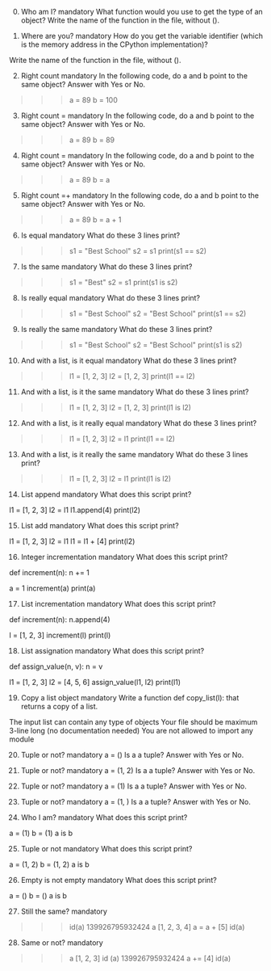 0. Who am I?
mandatory
What function would you use to get the type of an object?
Write the name of the function in the file, without ().

1. Where are you?
mandatory
How do you get the variable identifier (which is the memory address in the CPython implementation)?

Write the name of the function in the file, without ().

2. Right count
mandatory
In the following code, do a and b point to the same object? Answer with Yes or No.

>>> a = 89
>>> b = 100

3. Right count =
mandatory
In the following code, do a and b point to the same object? Answer with Yes or No.

>>> a = 89
>>> b = 89

4. Right count =
mandatory
In the following code, do a and b point to the same object? Answer with Yes or No.

>>> a = 89
>>> b = a

5. Right count =+
mandatory
In the following code, do a and b point to the same object? Answer with Yes or No.

>>> a = 89
>>> b = a + 1

6. Is equal
mandatory
What do these 3 lines print?

>>> s1 = "Best School"
>>> s2 = s1
>>> print(s1 == s2)

7. Is the same
mandatory
What do these 3 lines print?

>>> s1 = "Best"
>>> s2 = s1
>>> print(s1 is s2)

8. Is really equal
mandatory
What do these 3 lines print?

>>> s1 = "Best School"
>>> s2 = "Best School"
>>> print(s1 == s2)

9. Is really the same
mandatory
What do these 3 lines print?

>>> s1 = "Best School"
>>> s2 = "Best School"
>>> print(s1 is s2)

10. And with a list, is it equal
mandatory
What do these 3 lines print?

>>> l1 = [1, 2, 3]
>>> l2 = [1, 2, 3] 
>>> print(l1 == l2)

11. And with a list, is it the same
mandatory
What do these 3 lines print?

>>> l1 = [1, 2, 3]
>>> l2 = [1, 2, 3] 
>>> print(l1 is l2)

12. And with a list, is it really equal
mandatory
What do these 3 lines print?

>>> l1 = [1, 2, 3]
>>> l2 = l1
>>> print(l1 == l2)

13. And with a list, is it really the same
mandatory
What do these 3 lines print?

>>> l1 = [1, 2, 3]
>>> l2 = l1
>>> print(l1 is l2)

14. List append
mandatory
What does this script print?

l1 = [1, 2, 3]
l2 = l1
l1.append(4)
print(l2)

15. List add
mandatory
What does this script print?

l1 = [1, 2, 3]
l2 = l1
l1 = l1 + [4]
print(l2)

16. Integer incrementation
mandatory
What does this script print?

def increment(n):
    n += 1

a = 1
increment(a)
print(a)

17. List incrementation
mandatory
What does this script print?

def increment(n):
    n.append(4)

l = [1, 2, 3]
increment(l)
print(l)

18. List assignation
mandatory
What does this script print?

def assign_value(n, v):
    n = v

l1 = [1, 2, 3]
l2 = [4, 5, 6]
assign_value(l1, l2)
print(l1)

19. Copy a list object
mandatory
Write a function def copy_list(l): that returns a copy of a list.

The input list can contain any type of objects
Your file should be maximum 3-line long (no documentation needed)
You are not allowed to import any module

20. Tuple or not?
mandatory
a = ()
Is a a tuple? Answer with Yes or No.

21. Tuple or not?
mandatory
a = (1, 2)
Is a a tuple? Answer with Yes or No.

22. Tuple or not?
mandatory
a = (1)
Is a a tuple? Answer with Yes or No.

23. Tuple or not?
mandatory
a = (1, )
Is a a tuple? Answer with Yes or No.

24. Who I am?
mandatory
What does this script print?

a = (1)
b = (1)
a is b

25. Tuple or not
mandatory
What does this script print?

a = (1, 2)
b = (1, 2)
a is b

26. Empty is not empty
mandatory
What does this script print?

a = ()
b = ()
a is b

27. Still the same?
mandatory
>>> id(a)
139926795932424
>>> a
[1, 2, 3, 4]
>>> a = a + [5]
>>> id(a)

28. Same or not?
mandatory
>>> a
[1, 2, 3]
>>> id (a)
139926795932424
>>> a += [4]
>>> id(a)


